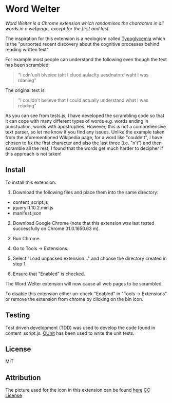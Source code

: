 Word Welter
===========

*Word Welter is a Chrome extension which randomises the characters in all words in a webpage, except for the first and last.*

The inspiration for this extension is a neologism called [Typoglycemia](http://en.wikipedia.org/wiki/Typoglycemia) which is the "purported recent discovery about the cognitive processes behind reading written text".

For example most people can understand the following even though the text has been scrambled:

> "I cdn'uolt blveiee taht I cluod aulaclty uesdnatnrd waht I was rdanieg"

The original text is:

> "I couldn't believe that I could actually understand what I was reading"

As you can see from tests.js, I have developed the scrambling code so that it can cope with many different types of words e.g. words ending in punctuation, words with apostrophes. However, this is not a comprehensive text parser, so let me know if you find any issues. Unlike the example taken from the aforementioned Wikipedia page, for a word like "couldn't", I have chosen to fix the first character and also the last three (i.e. "n't") and then scramble all the rest; I found that the words get much harder to decipher if this approach is not taken!

Install
-------

To install this extension:

1. Download the following files and place them into the same directory:

  * content_script.js	
  * jquery-1.10.2.min.js
  * manifest.json

2. Download Google Chrome (note that this extension was last tested successfully on Chrome 31.0.1650.63 m).

3. Run Chrome.

4. Go to Tools -> Extensions.

5. Select "Load unpacked extension..." and choose the directory created in step 1.

6. Ensure that "Enabled" is checked.

The Word Welter extension will now cause all web pages to be scrambled.

To disable this extension either un-check "Enabled" in "Tools -> Extensions" or remove the extension from chrome by clicking on the bin icon.

Testing
-------

Test driven development (TDD) was used to develop the code found in content_script.js. [QUnit](http://qunitjs.com/) has been used to write the unit tests.

License
-------

MIT

Attribution
-----------

The picture used for the icon in this extension can be found [here](http://www.flickr.com/photos/chrisinplymouth/3836807704/) [CC License](http://creativecommons.org/licenses/by-nc-sa/2.0/)
